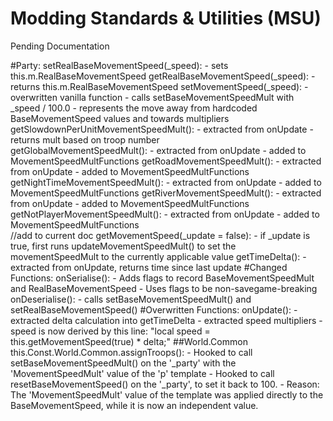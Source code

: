 # Modding Standards & Utilities (MSU)
Pending Documentation

#Party:
setRealBaseMovementSpeed(_speed):
	- sets this.m.RealBaseMovementSpeed
getRealBaseMovementSpeed(_speed):
	- returns this.m.RealBaseMovementSpeed
setMovementSpeed(_speed):
	- overwritten vanilla function
	- calls setBaseMovementSpeedMult with _speed / 100.0
	- represents the move away from hardcoded BaseMovementSpeed values and towards multipliers	
getSlowdownPerUnitMovementSpeedMult():
	- extracted from onUpdate 
	- returns mult based on troop number	
getGlobalMovementSpeedMult():
	- extracted from onUpdate 
	- added to MovementSpeedMultFunctions
getRoadMovementSpeedMult():
	- extracted from onUpdate 
	- added to MovementSpeedMultFunctions
getNightTimeMovementSpeedMult():
	- extracted from onUpdate 
	- added to MovementSpeedMultFunctions
getRiverMovementSpeedMult(): 
	- extracted from onUpdate 
	- added to MovementSpeedMultFunctions
getNotPlayerMovementSpeedMult():
	- extracted from onUpdate 
	- added to MovementSpeedMultFunctions	
//add to current doc
getMovementSpeed(_update = false):
	- if _update is true, first runs updateMovementSpeedMult() to set the movementSpeedMult to the currently applicable value
getTimeDelta():
	- extracted from onUpdate, returns time since last update
#Changed Functions:
onSerialise():
	- Adds flags to record BaseMovementSpeedMult and RealBaseMovementSpeed
	- Uses flags to be non-savegame-breaking
onDeserialise():
	- calls setBaseMovementSpeedMult() and setRealBaseMovementSpeed()
#Overwritten Functions:
onUpdate():
	- extracted delta calculation into getTimeDelta
	- extracted speed multipliers 
	- speed is now derived by this line: 
		"local speed = this.getMovementSpeed(true) * delta;"
##World.Common
this.Const.World.Common.assignTroops():
	- Hooked to call setBaseMovementSpeedMult() on the '_party' with the 'MovementSpeedMult' value of the 'p' template
	- Hooked to call resetBaseMovementSpeed() on the '_party', to set it back to 100.
	- Reason: The 'MovementSpeedMult' value of the template was applied directly to the BaseMovementSpeed, while it is now an independent value.